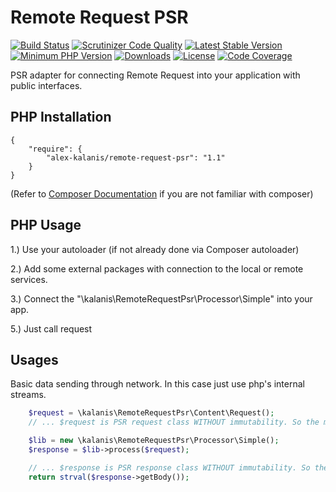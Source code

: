Remote Request PSR
==============

[![Build Status](https://app.travis-ci.com/alex-kalanis/remote-request-psr.svg?branch=master)](https://app.travis-ci.com/github/alex-kalanis/remote-request-psr)
[![Scrutinizer Code Quality](https://scrutinizer-ci.com/g/alex-kalanis/remote-request-psr/badges/quality-score.png?b=master)](https://scrutinizer-ci.com/g/alex-kalanis/remote-request-psr/?branch=master)
[![Latest Stable Version](https://poser.pugx.org/alex-kalanis/remote-request-psr/v/stable.svg?v=1)](https://packagist.org/packages/alex-kalanis/remote-request-psr)
[![Minimum PHP Version](https://img.shields.io/badge/php-%3E%3D%207.4-8892BF.svg)](https://php.net/)
[![Downloads](https://img.shields.io/packagist/dt/alex-kalanis/remote-request-psr.svg?v1)](https://packagist.org/packages/alex-kalanis/remote-request-psr)
[![License](https://poser.pugx.org/alex-kalanis/remote-request-psr/license.svg?v=1)](https://packagist.org/packages/alex-kalanis/remote-request-psr)
[![Code Coverage](https://scrutinizer-ci.com/g/alex-kalanis/remote-request-psr/badges/coverage.png?b=master&v=1)](https://scrutinizer-ci.com/g/alex-kalanis/remote-request-psr/?branch=master)

PSR adapter for connecting Remote Request into your application with public interfaces.


## PHP Installation

```
{
    "require": {
        "alex-kalanis/remote-request-psr": "1.1"
    }
}
```

(Refer to [Composer Documentation](https://github.com/composer/composer/blob/master/doc/00-intro.md#introduction) if you are not
familiar with composer)


## PHP Usage

1.) Use your autoloader (if not already done via Composer autoloader)

2.) Add some external packages with connection to the local or remote services.

3.) Connect the "\kalanis\RemoteRequestPsr\Processor\Simple" into your app.

5.) Just call request


## Usages

Basic data sending through network. In this case just use php's internal streams.

```php
    $request = \kalanis\RemoteRequestPsr\Content\Request();
    // ... $request is PSR request class WITHOUT immutability. So the most things works.

    $lib = new \kalanis\RemoteRequestPsr\Processor\Simple();
    $response = $lib->process($request);

    // ... $response is PSR response class WITHOUT immutability. So the most things works.
    return strval($response->getBody());
```
